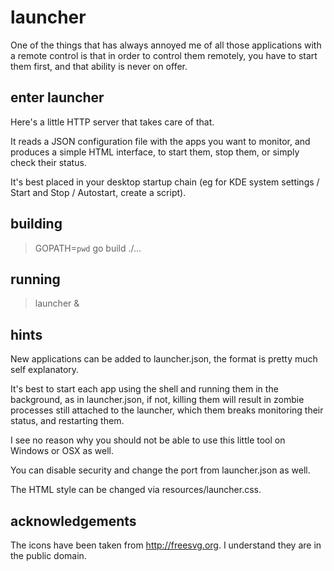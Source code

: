 launcher
========
One of the things that has always annoyed me of all those applications with a remote control is that in order to control them remotely,
you have to start them first, and that ability is never on offer.

enter launcher
--------------
Here's a little HTTP server that takes care of that.

It reads a JSON configuration file with the apps you want to monitor, and produces a simple HTML interface, to start them, stop them, or simply check their status.

It's best placed in your desktop startup chain (eg for KDE system settings / Start and Stop / Autostart, create a script).

building
--------

> GOPATH=`pwd` go build ./...

running
-------

> launcher &

hints
-----
New applications can be added to launcher.json, the format is pretty much self explanatory.

It's best to start each app using the shell and running them in the background, as in launcher.json, if not, killing them will result in zombie processes still
attached to the launcher, which them breaks monitoring their status, and restarting them.

I see no reason why you should not be able to use this little tool on Windows or OSX as well.

You can disable security and change the port from launcher.json as well.

The HTML style can be changed via resources/launcher.css.

acknowledgements
----------------
The icons have been taken from http://freesvg.org. I understand they are in the public domain.
